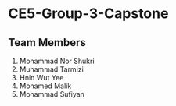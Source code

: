 # CE5-Group-3-Capstone

## Team Members

1. Mohammad Nor Shukri
2. Muhammad Tarmizi
3. Hnin Wut Yee
4. Mohamed Malik
5. Mohammad Sufiyan